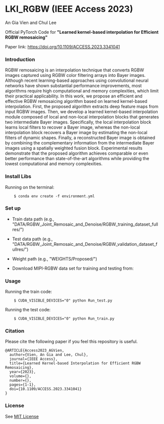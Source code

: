 # LKI_RGBW (IEEE Access 2023)
An Gia Vien and Chul Lee

Official PyTorch Code for **"Learned kernel-based interpolation for Efficient RGBW remosaicing"**

Paper link: https://doi.org/10.1109/ACCESS.2023.3341041

### Introduction
RGBW remosaicing is an interpolation technique that converts RGBW images captured using RGBW color filtering arrays into Bayer images. Although recent learning-based approaches using convolutional neural networks have shown substantial performance improvements, most algorithms require high computational and memory complexities, which limit their practical applicability. In this work, we propose an efficient and effective RGBW remosaicing algorithm based on learned kernel-based interpolation. First, the proposed algorithm extracts deep feature maps from input RGBW images. Then, we develop a learned kernel-based interpolation module composed of local and non-local interpolation blocks that generates two intermediate Bayer images. Specifically, the local interpolation block learns local filters to recover a Bayer image, whereas the non-local interpolation block recovers a Bayer image by estimating the non-local filters of dynamic shapes. Finally, a reconstructed Bayer image is obtained by combining the complementary information from the intermediate Bayer images using a spatially weighted fusion block. Experimental results demonstrate that the proposed algorithm achieves comparable or even better performance than state-of-the-art algorithms while providing the lowest computational and memory complexities.

### Install Libs
Running on the terminal:
```
    $ conda env create -f environment.yml
```
### Set up
- Train data path (e.g., "DATA/RGBW_Joint_Remosaic_and_Denoise/RGBW_training_dataset_fullres/")
- Test data path (e.g., "DATA/RGBW_Joint_Remosaic_and_Denoise/RGBW_validation_dataset_fullres/")
- Weight path (e.g., "WEIGHTS/Proposed/")

- Download MIPI-RGBW data set for training and testing from:
  
### Usage
Running the train code:
```
    $ CUDA_VISIBLE_DEVICES="0" python Run_test.py
```
Running the test code:
```
    $ CUDA_VISIBLE_DEVICES="0" python Run_train.py
```
### Citation
Please cite the following paper if you feel this repository is useful.
```
@ARTICLE{Access2023_AGVien,
  author={Vien, An Gia and Lee, Chul},
  journal={IEEE Access}, 
  title={Learned Kernel-based Interpolation for Efficient RGBW Remosaicing}, 
  year={2023},
  volume={},
  number={},
  pages={1-1},
  doi={10.1109/ACCESS.2023.3341041}
}
```
### License
See [MIT License](https://github.com/viengiaan/RGBW_Remosaicing/blob/main/LICENSE)
